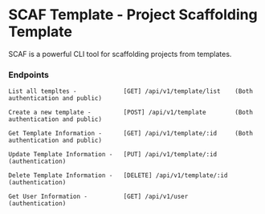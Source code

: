 # SCAF Template - Project Scaffolding Template

SCAF is a powerful CLI tool for scaffolding projects from templates.

### Endpoints

```code
List all templtes -             [GET] /api/v1/template/list    (Both authentication and public)

Create a new template -         [POST] /api/v1/template        (Both authentication and public)

Get Template Information -      [GET] /api/v1/template/:id     (Both authentication and public)

Update Template Information -   [PUT] /api/v1/template/:id     (authentication)

Delete Template Information -   [DELETE] /api/v1/template/:id  (authentication)

Get User Information -          [GET] /api/v1/user             (authentication)

```